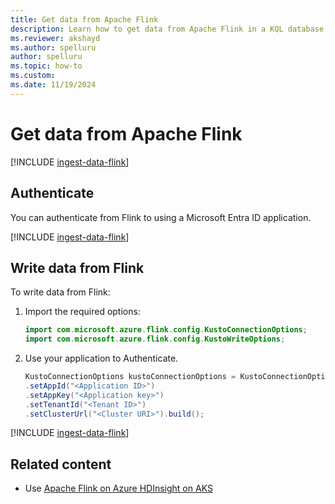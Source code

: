 ```yaml
---
title: Get data from Apache Flink
description: Learn how to get data from Apache Flink in a KQL database in Real-Time Intelligence.
ms.reviewer: akshayd
ms.author: spelluru
author: spelluru
ms.topic: how-to
ms.custom:
ms.date: 11/19/2024
---
```

# Get data from Apache Flink

[!INCLUDE [ingest-data-flink](~/../kusto-repo/data-explorer/includes/cross-repo/ingest-data-flink-1.md)]

## Authenticate

You can authenticate from Flink to using a Microsoft Entra ID application.

[!INCLUDE [ingest-data-flink](~/../kusto-repo/data-explorer/includes/cross-repo/ingest-data-flink-2.md)]

## Write data from Flink

To write data from Flink:

1. Import the required options:

    ```java
    import com.microsoft.azure.flink.config.KustoConnectionOptions;
    import com.microsoft.azure.flink.config.KustoWriteOptions;
    ```

1. Use your application to Authenticate.

    ```java
    KustoConnectionOptions kustoConnectionOptions = KustoConnectionOptions.builder()
    .setAppId("<Application ID>")
    .setAppKey("<Application key>")
    .setTenantId("<Tenant ID>")
    .setClusterUrl("<Cluster URI>").build();
    ```

[!INCLUDE [ingest-data-flink](~/../kusto-repo/data-explorer/includes/cross-repo/ingest-data-flink-3.md)]

## Related content

* Use [Apache Flink on Azure HDInsight on AKS](/azure/hdinsight-aks/flink/integration-of-azure-data-explorer)
